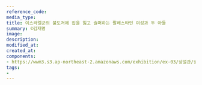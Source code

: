 ```yaml
---
reference_code:
media_type:
title: 이스라엘군의 불도저에 집을 잃고 슬퍼하는 팔레스타인 여성과 두 아들
summary: ©김재명
image:
description:
modified_at:
created_at:
components:
- https://wwm3.s3.ap-northeast-2.amazonaws.com/exhibition/ex-03/상설관/상설관1+오른편/2-4.1.jpg
tags:
-
---
```

